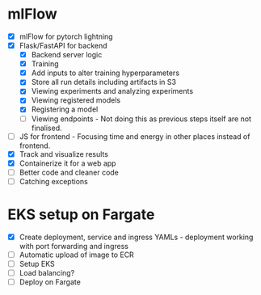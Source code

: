 
# mlFlow

- [X] mlFlow for pytorch lightning
- [X] Flask/FastAPI for backend
    - [X] Backend server logic
    - [X] Training
    - [X] Add inputs to alter training hyperparameters
    - [X] Store all run details including artifacts in S3
    - [X] Viewing experiments and analyzing experiments
    - [X] Viewing registered models
    - [X] Registering a model
    - [ ] Viewing endpoints - Not doing this as previous steps itself are not finalised.
- [ ] JS for frontend - Focusing time and energy in other places instead of frontend.
- [X] Track and visualize results
- [X] Containerize it for a web app
- [ ] Better code and cleaner code
- [ ] Catching exceptions

# EKS setup on Fargate

- [X] Create deployment, service and ingress YAMLs - deployment working with port forwarding and ingress
- [ ] Automatic upload of image to ECR
- [ ] Setup EKS
- [ ] Load balancing?
- [ ] Deploy on Fargate